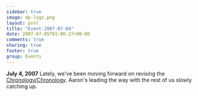 ```yaml
---
sidebar: true
image: dp-logo.png
layout: post
title: "Event-2007-07-04"
date: 2007-07-05T01:00:27+00:00
comments: true
sharing: true
footer: true
group: Events
---
```


**July 4, 2007** Lately, we've been moving forward on revising the [Chronology/Chronology](/chronology/chronology). Aaron's leading the way with the rest of us slowly catching up.
